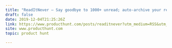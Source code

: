```yaml
---
title: "ReadItNever — Say goodbye to 1000+ unread; auto-archive your reading lists"
draft: false
date: 2019-12-04T21:25:26Z
link: https://www.producthunt.com/posts/readitnever?utm_medium=RSS&utm_source=hune
site: www.producthunt.com
topic: product hunt  

---
```

